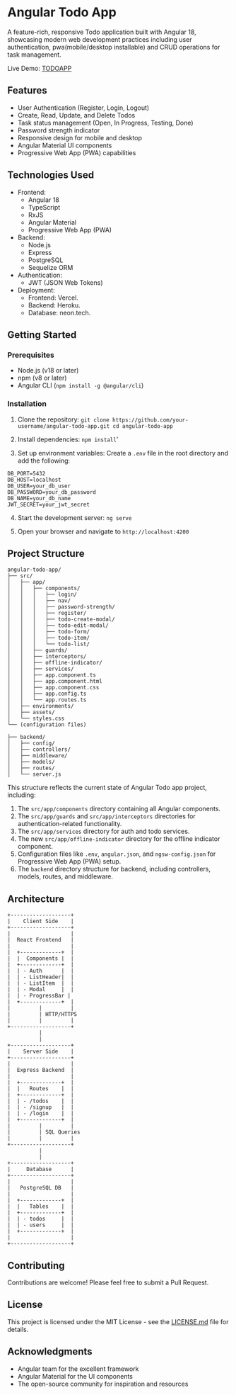 # Angular Todo App

A feature-rich, responsive Todo application built with Angular 18, showcasing modern web development practices including user authentication, pwa(mobile/desktop installable) and CRUD operations for task management.

Live Demo: [TODOAPP](https://angular-todo-app-six.vercel.app/)

## Features

- User Authentication (Register, Login, Logout)
- Create, Read, Update, and Delete Todos
- Task status management (Open, In Progress, Testing, Done)
- Password strength indicator
- Responsive design for mobile and desktop
- Angular Material UI components
- Progressive Web App (PWA) capabilities

## Technologies Used

- Frontend:
  - Angular 18
  - TypeScript
  - RxJS
  - Angular Material
  - Progressive Web App (PWA)
- Backend:
  - Node.js
  - Express
  - PostgreSQL
  - Sequelize ORM
- Authentication:
  - JWT (JSON Web Tokens)
- Deployment:
  - Frontend: Vercel.
  - Backend: Heroku.
  - Database: neon.tech.

## Getting Started

### Prerequisites

- Node.js (v18 or later)
- npm (v8 or later)
- Angular CLI (`npm install -g @angular/cli`)

### Installation

1. Clone the repository: `git clone https://github.com/your-username/angular-todo-app.git
cd angular-todo-app`

2. Install dependencies: `npm install`'

3. Set up environment variables:
   Create a `.env` file in the root directory and add the following:

```env
DB_PORT=5432
DB_HOST=localhost
DB_USER=your_db_user
DB_PASSWORD=your_db_password
DB_NAME=your_db_name
JWT_SECRET=your_jwt_secret
```

4. Start the development server: `ng serve`

5. Open your browser and navigate to `http://localhost:4200`

## Project Structure

```
angular-todo-app/
├── src/
│   ├── app/
│   │   ├── components/
│   │   │   ├── login/
│   │   │   ├── nav/
│   │   │   ├── password-strength/
│   │   │   ├── register/
│   │   │   ├── todo-create-modal/
│   │   │   ├── todo-edit-modal/
│   │   │   ├── todo-form/
│   │   │   ├── todo-item/
│   │   │   └── todo-list/
│   │   ├── guards/
│   │   ├── interceptors/
│   │   ├── offline-indicator/
│   │   ├── services/
│   │   ├── app.component.ts
│   │   ├── app.component.html
│   │   ├── app.component.css
│   │   ├── app.config.ts
│   │   └── app.routes.ts
│   ├── environments/
│   ├── assets/
│   └── styles.css
└── (configuration files)

├── backend/
│   ├── config/
│   ├── controllers/
│   ├── middleware/
│   ├── models/
│   ├── routes/
│   └── server.js
```

This structure reflects the current state of Angular Todo app project, including:

1. The `src/app/components` directory containing all Angular components.
2. The `src/app/guards` and `src/app/interceptors` directories for authentication-related functionality.
3. The `src/app/services` directory for auth and todo services.
4. The new `src/app/offline-indicator` directory for the offline indicator component.
5. Configuration files like `.env`, `angular.json`, and `ngsw-config.json` for Progressive Web App (PWA) setup.
6. The `backend` directory structure for backend, including controllers, models, routes, and middleware.

## Architecture

```
+-------------------+
|    Client Side    |
+-------------------+
|                   |
|  React Frontend   |
|                   |
|  +-------------+  |
|  |  Components |  |
|  +-------------+  |
|  | - Auth      |  |
|  | - ListHeader|  |
|  | - ListItem  |  |
|  | - Modal     |  |
|  | - ProgressBar |
|  +-------------+  |
|         |         |
|         | HTTP/HTTPS
|         |         |
+-------------------+
          |
          |
+-------------------+
|    Server Side    |
+-------------------+
|                   |
|  Express Backend  |
|                   |
|  +-------------+  |
|  |   Routes    |  |
|  +-------------+  |
|  | - /todos    |  |
|  | - /signup   |  |
|  | - /login    |  |
|  +-------------+  |
|         |         |
|         | SQL Queries
|         |         |
+-------------------+
          |
          |
+-------------------+
|     Database      |
+-------------------+
|                   |
|   PostgreSQL DB   |
|                   |
|  +-------------+  |
|  |   Tables    |  |
|  +-------------+  |
|  | - todos     |  |
|  | - users     |  |
|  +-------------+  |
|                   |
+-------------------+
```

## Contributing

Contributions are welcome! Please feel free to submit a Pull Request.

## License

This project is licensed under the MIT License - see the [LICENSE.md](LICENSE.md) file for details.

## Acknowledgments

- Angular team for the excellent framework
- Angular Material for the UI components
- The open-source community for inspiration and resources
